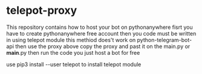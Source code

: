 # telepot-proxy
This repository contains how to host your bot on pythonanywhere fisrt you have to create pythonanywhere free account then you code must be written in using telepot module this methiod does't work on python-telegram-bot-api then use the proxy above copy the proxy and past it on the main.py or __main__.py then run the code you just host a bot for free 

use pip3 install --user telepot to install telepot module 
